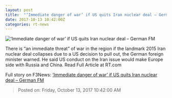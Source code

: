 ```yaml
---
layout: post
title:  "‘Immediate danger of war’ if US quits Iran nuclear deal – German FM"
date: 2017-10-13 10:42:00Z
categories: rt-news
---
```


![‘Immediate danger of war’ if US quits Iran nuclear deal – German FM](https://cdni.rt.com/files/2017.10/article/59e0986cfc7e932b0a8b4567.jpg)

There is “an immediate threat” of war in the region if the landmark 2015 Iran nuclear deal collapses due to a US decision to pull out, the German foreign minister warned. He said US conduct on the Iran issue would make Europe side with Russia and China. Read Full Article at RT.com


Full story on F3News: [‘Immediate danger of war’ if US quits Iran nuclear deal – German FM](http://www.f3nws.com/n/EQukGD)

> Posted on: Friday, October 13, 2017 10:42:00 AM
